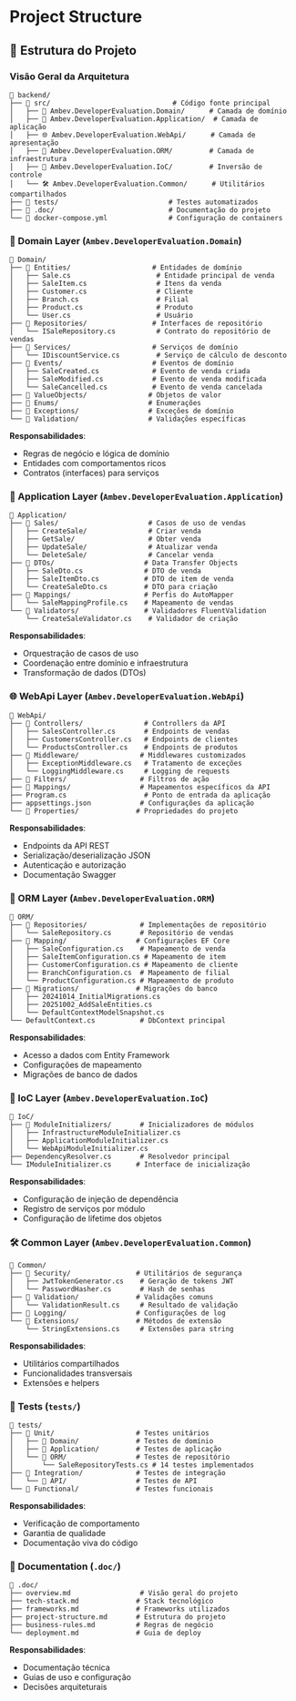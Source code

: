 # Project Structure

## 📁 Estrutura do Projeto

### **Visão Geral da Arquitetura**

```
📁 backend/
├── 📁 src/                              # Código fonte principal
│   ├── 🎯 Ambev.DeveloperEvaluation.Domain/      # Camada de domínio
│   ├── 🔧 Ambev.DeveloperEvaluation.Application/  # Camada de aplicação
│   ├── 🌐 Ambev.DeveloperEvaluation.WebApi/      # Camada de apresentação
│   ├── 💾 Ambev.DeveloperEvaluation.ORM/         # Camada de infraestrutura
│   ├── 🔌 Ambev.DeveloperEvaluation.IoC/         # Inversão de controle
│   └── 🛠️ Ambev.DeveloperEvaluation.Common/      # Utilitários compartilhados
├── 📁 tests/                           # Testes automatizados
├── 📁 .doc/                            # Documentação do projeto
└── 🐳 docker-compose.yml               # Configuração de containers
```

### **🎯 Domain Layer** (`Ambev.DeveloperEvaluation.Domain`)

```
📁 Domain/
├── 📁 Entities/                    # Entidades de domínio
│   ├── Sale.cs                     # Entidade principal de venda
│   ├── SaleItem.cs                 # Itens da venda
│   ├── Customer.cs                 # Cliente
│   ├── Branch.cs                   # Filial
│   ├── Product.cs                  # Produto
│   └── User.cs                     # Usuário
├── 📁 Repositories/                # Interfaces de repositório
│   └── ISaleRepository.cs          # Contrato do repositório de vendas
├── 📁 Services/                    # Serviços de domínio
│   └── IDiscountService.cs         # Serviço de cálculo de desconto
├── 📁 Events/                      # Eventos de domínio
│   ├── SaleCreated.cs             # Evento de venda criada
│   ├── SaleModified.cs            # Evento de venda modificada
│   └── SaleCancelled.cs           # Evento de venda cancelada
├── 📁 ValueObjects/               # Objetos de valor
├── 📁 Enums/                      # Enumerações
├── 📁 Exceptions/                 # Exceções de domínio
└── 📁 Validation/                 # Validações específicas
```

**Responsabilidades**:

- Regras de negócio e lógica de domínio
- Entidades com comportamentos ricos
- Contratos (interfaces) para serviços

### **🔧 Application Layer** (`Ambev.DeveloperEvaluation.Application`)

```
📁 Application/
├── 📁 Sales/                      # Casos de uso de vendas
│   ├── CreateSale/               # Criar venda
│   ├── GetSale/                  # Obter venda
│   ├── UpdateSale/               # Atualizar venda
│   └── DeleteSale/               # Cancelar venda
├── 📁 DTOs/                      # Data Transfer Objects
│   ├── SaleDto.cs               # DTO de venda
│   ├── SaleItemDto.cs           # DTO de item de venda
│   └── CreateSaleDto.cs         # DTO para criação
├── 📁 Mappings/                  # Perfis do AutoMapper
│   └── SaleMappingProfile.cs    # Mapeamento de vendas
└── 📁 Validators/                # Validadores FluentValidation
    └── CreateSaleValidator.cs    # Validador de criação
```

**Responsabilidades**:

- Orquestração de casos de uso
- Coordenação entre domínio e infraestrutura
- Transformação de dados (DTOs)

### **🌐 WebApi Layer** (`Ambev.DeveloperEvaluation.WebApi`)

```
📁 WebApi/
├── 📁 Controllers/               # Controllers da API
│   ├── SalesController.cs       # Endpoints de vendas
│   ├── CustomersController.cs   # Endpoints de clientes
│   └── ProductsController.cs    # Endpoints de produtos
├── 📁 Middleware/               # Middlewares customizados
│   ├── ExceptionMiddleware.cs   # Tratamento de exceções
│   └── LoggingMiddleware.cs     # Logging de requests
├── 📁 Filters/                  # Filtros de ação
├── 📁 Mappings/                 # Mapeamentos específicos da API
├── Program.cs                   # Ponto de entrada da aplicação
├── appsettings.json            # Configurações da aplicação
└── 📁 Properties/              # Propriedades do projeto
```

**Responsabilidades**:

- Endpoints da API REST
- Serialização/deserialização JSON
- Autenticação e autorização
- Documentação Swagger

### **💾 ORM Layer** (`Ambev.DeveloperEvaluation.ORM`)

```
📁 ORM/
├── 📁 Repositories/             # Implementações de repositório
│   └── SaleRepository.cs       # Repositório de vendas
├── 📁 Mapping/                 # Configurações EF Core
│   ├── SaleConfiguration.cs    # Mapeamento de venda
│   ├── SaleItemConfiguration.cs # Mapeamento de item
│   ├── CustomerConfiguration.cs # Mapeamento de cliente
│   ├── BranchConfiguration.cs  # Mapeamento de filial
│   └── ProductConfiguration.cs # Mapeamento de produto
├── 📁 Migrations/              # Migrações do banco
│   ├── 20241014_InitialMigrations.cs
│   ├── 20251002_AddSaleEntities.cs
│   └── DefaultContextModelSnapshot.cs
└── DefaultContext.cs           # DbContext principal
```

**Responsabilidades**:

- Acesso a dados com Entity Framework
- Configurações de mapeamento
- Migrações de banco de dados

### **🔌 IoC Layer** (`Ambev.DeveloperEvaluation.IoC`)

```
📁 IoC/
├── 📁 ModuleInitializers/       # Inicializadores de módulos
│   ├── InfrastructureModuleInitializer.cs
│   ├── ApplicationModuleInitializer.cs
│   └── WebApiModuleInitializer.cs
├── DependencyResolver.cs       # Resolvedor principal
└── IModuleInitializer.cs      # Interface de inicialização
```

**Responsabilidades**:

- Configuração de injeção de dependência
- Registro de serviços por módulo
- Configuração de lifetime dos objetos

### **🛠️ Common Layer** (`Ambev.DeveloperEvaluation.Common`)

```
📁 Common/
├── 📁 Security/                # Utilitários de segurança
│   ├── JwtTokenGenerator.cs    # Geração de tokens JWT
│   └── PasswordHasher.cs       # Hash de senhas
├── 📁 Validation/              # Validações comuns
│   └── ValidationResult.cs     # Resultado de validação
├── 📁 Logging/                 # Configurações de log
└── 📁 Extensions/              # Métodos de extensão
    └── StringExtensions.cs     # Extensões para string
```

**Responsabilidades**:

- Utilitários compartilhados
- Funcionalidades transversais
- Extensões e helpers

### **🧪 Tests** (`tests/`)

```
📁 tests/
├── 📁 Unit/                    # Testes unitários
│   ├── 📁 Domain/              # Testes de domínio
│   ├── 📁 Application/         # Testes de aplicação
│   └── 📁 ORM/                 # Testes de repositório
│       └── SaleRepositoryTests.cs # 14 testes implementados
├── 📁 Integration/             # Testes de integração
│   └── 📁 API/                 # Testes de API
└── 📁 Functional/              # Testes funcionais
```

**Responsabilidades**:

- Verificação de comportamento
- Garantia de qualidade
- Documentação viva do código

### **📄 Documentation** (`.doc/`)

```
📁 .doc/
├── overview.md                 # Visão geral do projeto
├── tech-stack.md              # Stack tecnológico
├── frameworks.md              # Frameworks utilizados
├── project-structure.md       # Estrutura do projeto
├── business-rules.md          # Regras de negócio
└── deployment.md              # Guia de deploy
```

**Responsabilidades**:

- Documentação técnica
- Guias de uso e configuração
- Decisões arquiteturais
